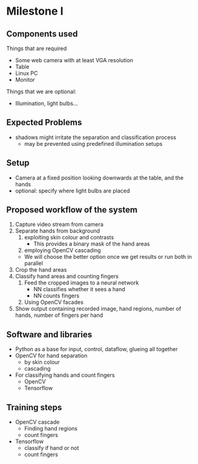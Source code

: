 # Milestone I

## Components used
Things that are required
- Some web camera with at least VGA resolution
- Table
- Linux PC
- Monitor

Things that we are optional:
- Illumination, light bulbs...

## Expected Problems
- shadows might irritate the separation and classification process
  - may be prevented using predefined illumination setups

## Setup
- Camera at a fixed position looking downwards at the table, and the hands
- optional: specify where light bulbs are placed

## Proposed workflow of the system
1. Capture video stream from camera
2. Separate hands from background 
    1. exploiting skin colour and contrasts
        - This provides a binary mask of the hand areas
    2. employing OpenCV cascading
    - We will choose the better option once we get results or run both in parallel  
3. Crop the hand areas
4. Classify hand areas and counting fingers
    1. Feed the cropped images to a neural network
        - NN classifies whether it sees a hand
        - NN counts fingers 
    2. Using OpenCV facades
7. Show output containing recorded image, hand regions, number of hands, number of fingers per hand

## Software and libraries
- Python as a base for input, control, dataflow, glueing all together
- OpenCV for hand separation
    - by skin colour
    - cascading
- For classifying hands and count fingers
    - OpenCV
    - Tensorflow

## Training steps
- OpenCV cascade
    - Finding hand regions
    - count fingers
- Tensorflow
    - classify if hand or not
    - count fingers

